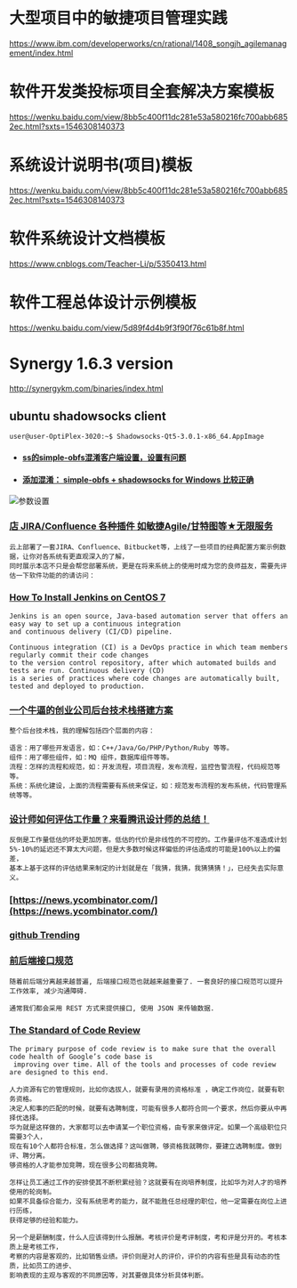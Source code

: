 # 大型项目中的敏捷项目管理实践
https://www.ibm.com/developerworks/cn/rational/1408_songjh_agilemanagement/index.html
# 软件开发类投标项目全套解决方案模板
https://wenku.baidu.com/view/8bb5c400f11dc281e53a580216fc700abb6852ec.html?sxts=1546308140373
# 系统设计说明书(项目)模板
https://wenku.baidu.com/view/8bb5c400f11dc281e53a580216fc700abb6852ec.html?sxts=1546308140373
# 软件系统设计文档模板
https://www.cnblogs.com/Teacher-Li/p/5350413.html
# 软件工程总体设计示例模板
https://wenku.baidu.com/view/5d89f4d4b9f3f90f76c61b8f.html
# Synergy 1.6.3 version
http://synergykm.com/binaries/index.html

## ubuntu shadowsocks client 
```text
user@user-OptiPlex-3020:~$ Shadowsocks-Qt5-3.0.1-x86_64.AppImage
```
- #### [ss的simple-obfs混淆客户端设置，设置有问题](https://blog.csdn.net/y201619819/article/details/84867171)
- #### [添加混淆： simple-obfs + shadowsocks for Windows 比较正确](https://cokebar.info/archives/1988)
![参数设置](https://cokebar.info/wp-content/uploads/2017/03/ss-win-obfs.png)

### [店 JIRA/Confluence 各种插件 如敏捷Agile/甘特图等★无限服务](https://item.taobao.com/item.htm?spm=a230r.1.14.1.3b1b5a16qMYirR&id=556134499024&ns=1&abbucket=9#detail)
```text
云上部署了一套JIRA、Confluence、Bitbucket等，上线了一些项目的经典配置方案示例数据，让你对各系统有更直观深入的了解，
同时展示本店不只是会帮您部署系统，更是在将来系统上的使用时成为您的良师益友，需要先评估一下软件功能的的请访问：
```

### [How To Install Jenkins on CentOS 7](https://linuxize.com/post/how-to-install-jenkins-on-centos-7/)
```text
Jenkins is an open source, Java-based automation server that offers an easy way to set up a continuous integration 
and continuous delivery (CI/CD) pipeline.

Continuous integration (CI) is a DevOps practice in which team members regularly commit their code changes 
to the version control repository, after which automated builds and tests are run. Continuous delivery (CD) 
is a series of practices where code changes are automatically built, tested and deployed to production.
```

### [一个牛逼的创业公司后台技术栈搭建方案](https://zhuanlan.zhihu.com/p/71267807)
```text
整个后台技术栈，我的理解包括四个层面的内容：

语言：用了哪些开发语言，如：C++/Java/Go/PHP/Python/Ruby 等等。
组件：用了哪些组件，如：MQ 组件，数据库组件等等。
流程：怎样的流程和规范，如：开发流程，项目流程，发布流程，监控告警流程，代码规范等等。
系统：系统化建设，上面的流程需要有系统来保证，如：规范发布流程的发布系统，代码管理系统等等。
```

### [设计师如何评估工作量？来看腾讯设计师的总结！](https://www.uisdc.com/how-designers-assess-workloads)
```
反倒是工作量低估的坏处更加厉害。低估的代价是非线性的不可控的。工作量评估不准造成计划5%-10%的延迟还不算太大问题，但是大多数时候这样偏低的评估造成的可能是100%以上的偏差，
基本上基于这样的评估结果来制定的计划就是在「我猜，我猜，我猜猜猜！」，已经失去实际意义。
```

### [https://news.ycombinator.com/](https://news.ycombinator.com/)
### [github Trending](https://github.com/trending)

### [前后端接口规范](https://github.com/f2e-journey/treasure/blob/master/api.md)
```
随着前后端分离越来越普遍, 后端接口规范也就越来越重要了. 一套良好的接口规范可以提升工作效率, 减少沟通障碍.

通常我们都会采用 REST 方式来提供接口, 使用 JSON 来传输数据.
```

### [The Standard of Code Review](https://google.github.io/eng-practices/review/reviewer/standard.html)
```
The primary purpose of code review is to make sure that the overall code health of Google’s code base is
 improving over time. All of the tools and processes of code review are designed to this end.
```

```
人力资源有它的管理规则，比如你选拔人，就要有录用的资格标准 ，确定工作岗位，就要有职务资格。
决定人和事的匹配的时候，就要有选聘制度，可能有很多人都符合同一个要求，然后你要从中再择优选择。
华为就是这样做的，大家都可以去申请某一个职位资格，由专家来做评定。如果一个高级职位只需要3个人，
现在有10个人都符合标准，怎么做选择？这叫做聘，够资格我就聘你，要建立选聘制度。做到评、聘分离。
够资格的人才能参加竞聘，现在很多公司都搞竞聘。

怎样让员工通过工作的安排使其不断积累经验？这就要有在岗培养制度，比如华为对人才的培养使用的轮岗制。
如果不具备综合能力，没有系统思考的能力，就不能胜任总经理的职位，他一定需要在岗位上进行历练，
获得足够的经验和能力。

另一个是薪酬制度，什么人应该得到什么报酬。考核评价是考评制度，考和评是分开的。考核本质上是考核工作，
考察的内容是客观的，比如销售业绩。评价则是对人的评价，评价的内容有些是具有动态的性质，比如员工的进步、
影响表现的主观与客观的不同原因等，对其要做具体分析具体判断。
```